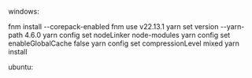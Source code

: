 windows:

fnm install --corepack-enabled
fnm use v22.13.1
yarn set version --yarn-path 4.6.0
yarn config set nodeLinker node-modules
yarn config set enableGlobalCache false
yarn config set compressionLevel mixed
yarn install

ubuntu:
